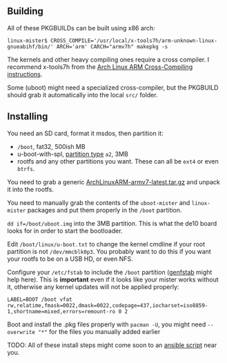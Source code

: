 ## Building

All of these PKGBUILDs can be built using x86 arch:

```
linux-mister$ CROSS_COMPILE='/usr/local/x-tools7h/arm-unknown-linux-gnueabihf/bin/' ARCH='arm' CARCH="armv7h" makepkg -s
```

The kernels and other heavy compiling ones require a cross compiler. I recommend
x-tools7h from the [Arch Linux ARM Cross-Compiling instructions](https://archlinuxarm.org/wiki/Distcc_Cross-Compiling).

Some (uboot) might need a specialized cross-compiler, but the PKGBUILD
should grab it automatically into the local `src/` folder.

## Installing

You need an SD card, format it msdos, then partition it:

* `/boot`, fat32, 500ish MB
* u-boot-with-spl, [partition type](https://unix.stackexchange.com/questions/508890/how-to-change-partition-type-id-without-formatting) `a2`, 3MB
* rootfs and any other partitions you want. These can all be `ext4` or
  even `btrfs`.

You need to grab a generic
[ArchLinuxARM-armv7-latest.tar.gz](http://fl.us.mirror.archlinuxarm.org/os/ArchLinuxARM-armv7-latest.tar.gz)
and unpack it into the rootfs.

You need to manually grab the contents of the `uboot-mister` and `linux-mister`
packages and put them properly in the `/boot` partition.

`dd if=/boot/uboot.img` into the 3MB partition. This is what the de10 board looks
for in order to start the bootloader.

Edit `/boot/linux/u-boot.txt` to change the kernel cmdline if your root
partition is not `/dev/mmcblk0p3`. You probably want to do this if you want
your rootfs to be on a USB HD, or even NFS.

Configure your `/etc/fstab` to include the `/boot` partition
([genfstab](https://man.archlinux.org/man/genfstab.8) might help here).
This is **important** even if it looks like your mister works without it,
otherwise any kernel updates will not be applied properly:

```
LABEL=BOOT /boot vfat rw,relatime,fmask=0022,dmask=0022,codepage=437,iocharset=iso8859-1,shortname=mixed,errors=remount-ro 0 2
```

Boot and install the .pkg files properly with `pacman -U`, you might need
`--overwrite "*"` for the files you manually added earlier

TODO: All of these install steps might come soon to an
[ansible script](https://github.com/amstan/alarm-ansible) near you.
